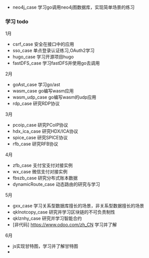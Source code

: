 ###
- neo4j_case  学习go调用neo4j图数据库，实现简单场景的练习

### 学习 todo

1月
- csrf_case 安全在接口中的应用
- sso_case 单点登录认证练习,OAuth2学习
- hugo_case  学习开源项目hugo
- fastDFS_case  学习fastDFS并使用go去调用

2月
- goAst_case 学习go/ast
- wasm_case go编写wasm应用 
- wasm_udp_case go编写wasm的udp应用
- rdp_case  研究RDP协议

3月
- pcoip_case  研究PCoIP协议
- hdx_ica_case  研究HDX/ICA协议
- spice_case  研究SPICE协议
- rfb_case  研究RFB协议

4月
- zfb_case 支付宝支付对接实例
- wx_case 微信支付对接实例
- fbszb_case 研究分布式账本数据
- dynamicRoute_case 动态路由的研究与学习

5月
- gxx_case 学习关系型数据库擅长的场景，非关系型数据擅长的场景
- qklnotcopy_case 研究并学习区块链的不可负责制性
- qklznhy_case 研究并学习智能合约
- [非代码] https://www.odoo.com/zh_CN 学习并了解

6月 
- js实现甘特图，学习并了解甘特图
- 